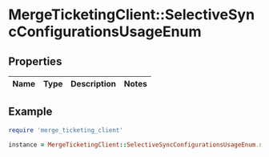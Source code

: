 # MergeTicketingClient::SelectiveSyncConfigurationsUsageEnum

## Properties

| Name | Type | Description | Notes |
| ---- | ---- | ----------- | ----- |

## Example

```ruby
require 'merge_ticketing_client'

instance = MergeTicketingClient::SelectiveSyncConfigurationsUsageEnum.new()
```

